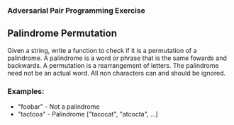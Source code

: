 ### Adversarial Pair Programming Exercise
## Palindrome Permutation

Given a string, write a function to check if it is a permutation of a
palindrome. A palindrome is a word or phrase that is the same fowards and
backwards. A permutation is a rearrangement of letters. The palindrome need
not be an actual word. All non characters can and should be ignored.

### Examples:
- "foobar"  - Not a palindrome
- "tactcoa" - Palindrome ["tacocat", "atcocta", ...]
